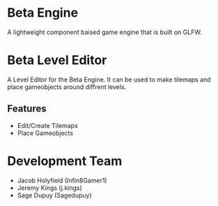 # Beta Engine
A lightweight component baised game engine that is built on GLFW.

# Beta Level Editor
A Level Editor for the Beta Engine. It can be used to make tilemaps and place gameobjects around diffrent levels.

## Features
- Edit/Create Tilemaps
- Place Gameobjects

# Development Team
- Jacob Holyfield (Infin8Gamer1)
- Jeremy Kings (j.kings)
- Sage Dupuy (Sagedupuy)
